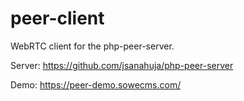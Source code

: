 # peer-client
WebRTC client for the php-peer-server.

Server: https://github.com/jsanahuja/php-peer-server

Demo: https://peer-demo.sowecms.com/

